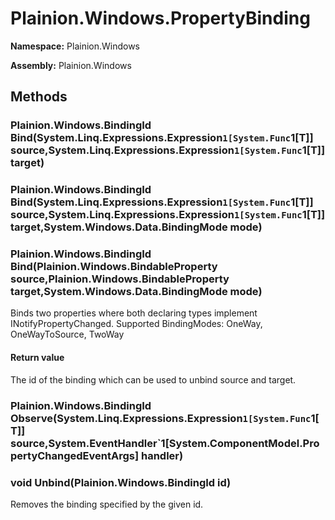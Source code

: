 
# Plainion.Windows.PropertyBinding

**Namespace:** Plainion.Windows

**Assembly:** Plainion.Windows


## Methods

### Plainion.Windows.BindingId Bind(System.Linq.Expressions.Expression`1[System.Func`1[T]] source,System.Linq.Expressions.Expression`1[System.Func`1[T]] target)

### Plainion.Windows.BindingId Bind(System.Linq.Expressions.Expression`1[System.Func`1[T]] source,System.Linq.Expressions.Expression`1[System.Func`1[T]] target,System.Windows.Data.BindingMode mode)

### Plainion.Windows.BindingId Bind(Plainion.Windows.BindableProperty source,Plainion.Windows.BindableProperty target,System.Windows.Data.BindingMode mode)

Binds two properties where both declaring types implement INotifyPropertyChanged. Supported BindingModes: OneWay, OneWayToSource, TwoWay

#### Return value

The id of the binding which can be used to unbind source and target.

### Plainion.Windows.BindingId Observe(System.Linq.Expressions.Expression`1[System.Func`1[T]] source,System.EventHandler`1[System.ComponentModel.PropertyChangedEventArgs] handler)

### void Unbind(Plainion.Windows.BindingId id)

Removes the binding specified by the given id.
